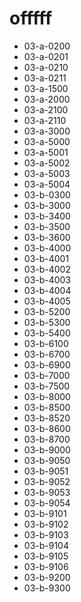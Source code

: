 # offfff
* 03-a-0200  
* 03-a-0201  
* 03-a-0210  
* 03-a-0211  
* 03-a-1500  
* 03-a-2000  
* 03-a-2100  
* 03-a-2110  
* 03-a-3000  
* 03-a-5000  
* 03-a-5001  
* 03-a-5002  
* 03-a-5003  
* 03-a-5004  
* 03-b-0300  
* 03-b-3000  
* 03-b-3400  
* 03-b-3500  
* 03-b-3600  
* 03-b-4000  
* 03-b-4001  
* 03-b-4002  
* 03-b-4003  
* 03-b-4004  
* 03-b-4005  
* 03-b-5200  
* 03-b-5300  
* 03-b-5400  
* 03-b-6100  
* 03-b-6700  
* 03-b-6900  
* 03-b-7000  
* 03-b-7500  
* 03-b-8000  
* 03-b-8500  
* 03-b-8520  
* 03-b-8600  
* 03-b-8700  
* 03-b-9000  
* 03-b-9050  
* 03-b-9051  
* 03-b-9052
* 03-b-9053
* 03-b-9054
* 03-b-9101
* 03-b-9102
* 03-b-9103
* 03-b-9104
* 03-b-9105
* 03-b-9106
* 03-b-9200
* 03-b-9300
